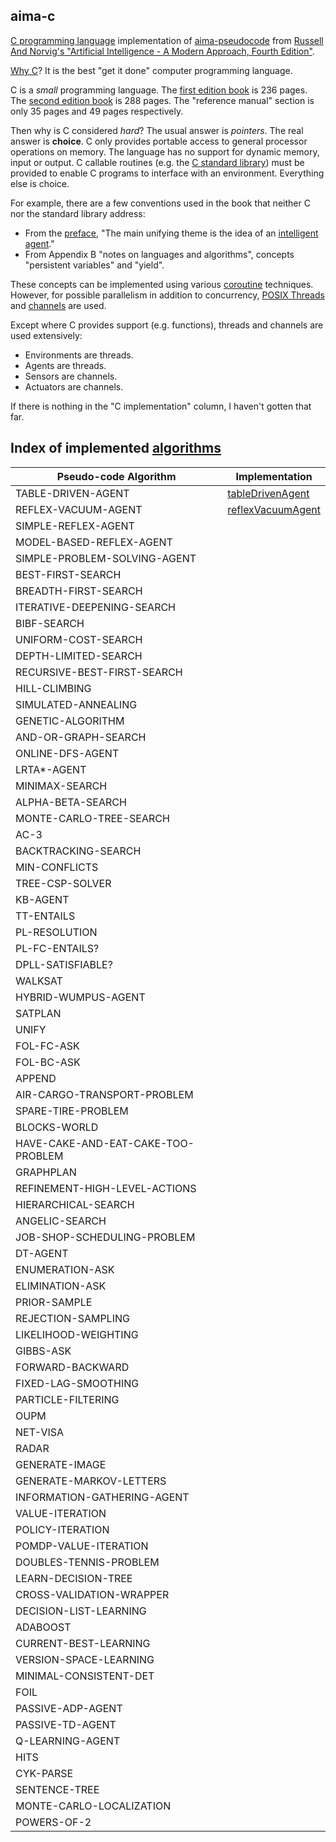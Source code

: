 ## aima-c

[C programming language](https://en.wikipedia.org/wiki/C_(programming_language)) implementation of [aima-pseudocode](https://github.com/aimacode/aima-pseudocode) from [Russell And Norvig's "Artificial Intelligence - A Modern Approach, Fourth Edition"](http://aima.cs.berkeley.edu).

[Why C](https://sqlite.org/whyc.html)?
It is the best "get it done" computer programming language.

C is a *small* programming language.
The [first edition book](https://archive.org/details/TheCProgrammingLanguageFirstEdition) is 236 pages.
The [second edition book](https://archive.org/details/the_c_programming_language_2_20181213) is 288 pages.
The "reference manual" section is only 35 pages and 49 pages respectively.

Then why is C considered *hard*?
The usual answer is *pointers*.
The real answer is **choice**.
C only provides portable access to general processor operations on memory.
The language has no support for dynamic memory, input or output.
C callable routines (e.g. the [C standard library](https://en.wikipedia.org/wiki/C_standard_library)) must be provided to enable C programs to interface with an environment.
Everything else is choice.

For example, there are a few conventions used in the book that neither C nor the standard library address:

* From the [preface](http://aima.cs.berkeley.edu/newchap00.pdf), "The main unifying theme is the idea of an [intelligent agent](https://en.wikipedia.org/wiki/Intelligent_agent)."
* From Appendix B "notes on languages and algorithms", concepts "persistent variables" and "yield".

These concepts can be implemented using various [coroutine](https://en.wikipedia.org/wiki/Coroutine#Implementations_for_C) techniques.
However, for possible parallelism in addition to concurrency, [POSIX Threads](https://en.wikipedia.org/wiki/POSIX_Threads) and [channels](https://github.com/gdavidbutler/pthreadChannel) are used.

Except where C provides support (e.g. functions), threads and channels are used extensively:

* Environments are threads.
* Agents are threads.
* Sensors are channels.
* Actuators are channels.

If there is nothing in the "C implementation" column, I haven't gotten that far.

## Index of implemented [algorithms](http://aima.cs.berkeley.edu/algorithms.pdf)

Pseudo-code Algorithm | Implementation
----------------------|-----------------
TABLE-DRIVEN-AGENT | [tableDrivenAgent](tableDrivenAgent.c)
REFLEX-VACUUM-AGENT | [reflexVacuumAgent](reflexVacuumAgent.c)
SIMPLE-REFLEX-AGENT |
MODEL-BASED-REFLEX-AGENT |
SIMPLE-PROBLEM-SOLVING-AGENT |
BEST-FIRST-SEARCH |
BREADTH-FIRST-SEARCH |
ITERATIVE-DEEPENING-SEARCH |
BIBF-SEARCH |
UNIFORM-COST-SEARCH |
DEPTH-LIMITED-SEARCH |
RECURSIVE-BEST-FIRST-SEARCH |
HILL-CLIMBING |
SIMULATED-ANNEALING |
GENETIC-ALGORITHM |
AND-OR-GRAPH-SEARCH |
ONLINE-DFS-AGENT |
LRTA*-AGENT |
MINIMAX-SEARCH |
ALPHA-BETA-SEARCH |
MONTE-CARLO-TREE-SEARCH |
AC-3 |
BACKTRACKING-SEARCH |
MIN-CONFLICTS |
TREE-CSP-SOLVER |
KB-AGENT |
TT-ENTAILS |
PL-RESOLUTION |
PL-FC-ENTAILS? |
DPLL-SATISFIABLE? |
WALKSAT |
HYBRID-WUMPUS-AGENT |
SATPLAN |
UNIFY |
FOL-FC-ASK |
FOL-BC-ASK |
APPEND |
AIR-CARGO-TRANSPORT-PROBLEM |
SPARE-TIRE-PROBLEM |
BLOCKS-WORLD |
HAVE-CAKE-AND-EAT-CAKE-TOO-PROBLEM |
GRAPHPLAN |
REFINEMENT-HIGH-LEVEL-ACTIONS |
HIERARCHICAL-SEARCH |
ANGELIC-SEARCH |
JOB-SHOP-SCHEDULING-PROBLEM |
DT-AGENT |
ENUMERATION-ASK |
ELIMINATION-ASK |
PRIOR-SAMPLE |
REJECTION-SAMPLING |
LIKELIHOOD-WEIGHTING |
GIBBS-ASK |
FORWARD-BACKWARD |
FIXED-LAG-SMOOTHING |
PARTICLE-FILTERING |
OUPM |
NET-VISA |
RADAR |
GENERATE-IMAGE |
GENERATE-MARKOV-LETTERS |
INFORMATION-GATHERING-AGENT |
VALUE-ITERATION |
POLICY-ITERATION |
POMDP-VALUE-ITERATION |
DOUBLES-TENNIS-PROBLEM |
LEARN-DECISION-TREE |
CROSS-VALIDATION-WRAPPER |
DECISION-LIST-LEARNING |
ADABOOST |
CURRENT-BEST-LEARNING |
VERSION-SPACE-LEARNING |
MINIMAL-CONSISTENT-DET |
FOIL |
PASSIVE-ADP-AGENT |
PASSIVE-TD-AGENT |
Q-LEARNING-AGENT |
HITS |
CYK-PARSE |
SENTENCE-TREE |
MONTE-CARLO-LOCALIZATION |
POWERS-OF-2 |
